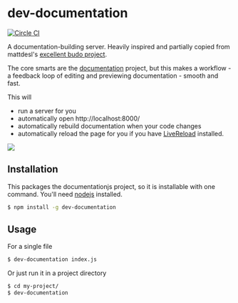 # dev-documentation

[![Circle CI](https://circleci.com/gh/documentationjs/dev-documentation/tree/master.svg?style=svg)](https://circleci.com/gh/documentationjs/dev-documentation/tree/master)

A documentation-building server. Heavily inspired and partially copied from mattdesl's
[excellent budo project](https://github.com/mattdesl/budo).

The core smarts are the [documentation](https://github.com/documentationjs/documentation) project,
but this makes a workflow - a feedback loop of editing and previewing documentation -
smooth and fast.

This will

* run a server for you
* automatically open http://localhost:8000/
* automatically rebuild documentation when your code changes
* automatically reload the page for you if you have [LiveReload](http://livereload.com/) installed.

![](http://i.imgur.com/I0VFaha.gif)

## Installation

This packages the documentationjs project, so it is installable with
one command. You'll need [nodejs](https://nodejs.org/) installed.

```sh
$ npm install -g dev-documentation
```

## Usage

For a single file

```sh
$ dev-documentation index.js
```

Or just run it in a project directory

```sh
$ cd my-project/
$ dev-documentation
```
